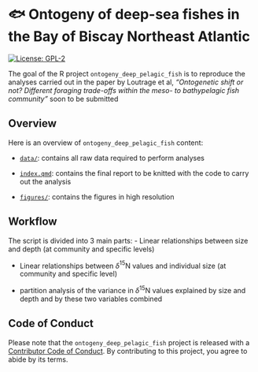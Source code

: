 
# :fish: Ontogeny of deep-sea fishes in the Bay of Biscay Northeast Atlantic

<!-- badges: start -->

[![License:
GPL-2](https://img.shields.io/badge/License-GPL%20v2-blue.svg)](https://choosealicense.com/licenses/gpl-2.0/)
<!-- badges: end -->

The goal of the R project `ontogeny_deep_pelagic_fish` is to reproduce
the analyses carried out in the paper by Loutrage et al, *“Ontogenetic
shift or not? Different foraging trade-offs within the meso- to
bathypelagic fish community”* soon to be submitted

## Overview

Here is an overview of `ontogeny_deep_pelagic_fish` content:

- [`data/`](https://github.com/lizloutrage/ontogeny_deep_pelagic_fish/tree/main/data):
  contains all raw data required to perform analyses

- [`index.qmd`](https://github.com/lizloutrage/ontogeny_deep_pelagic_fish/blob/main/index.qmd):
  contains the final report to be knitted with the code to carry out the
  analysis

- [`figures/`](https://github.com/lizloutrage/ontogeny_deep_pelagic_fish/tree/main/figures):
  contains the figures in high resolution

## Workflow

The script is divided into 3 main parts: - Linear relationships between
size and depth (at community and specific levels)

- Linear relationships between $\delta$$^{15}$N values and individual
  size (at community and specific level)

- partition analysis of the variance in $\delta$$^{15}$N values
  explained by size and depth and by these two variables combined

## Code of Conduct

Please note that the `ontogeny_deep_pelagic_fish` project is released
with a [Contributor Code of
Conduct](https://contributor-covenant.org/version/2/0/CODE_OF_CONDUCT.html).
By contributing to this project, you agree to abide by its terms.
